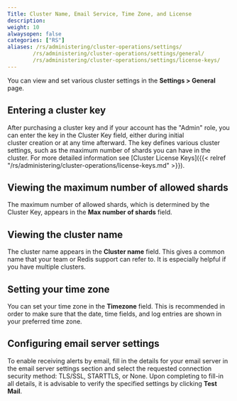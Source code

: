 ```yaml
---
Title: Cluster Name, Email Service, Time Zone, and License
description:
weight: 10
alwaysopen: false
categories: ["RS"]
aliases: /rs/administering/cluster-operations/settings/
        /rs/administering/cluster-operations/settings/general/
        /rs/administering/cluster-operations/settings/license-keys/
---
```

You can view and set various cluster settings in the **Settings > General** page.

## Entering a cluster key

After purchasing a cluster key and if your account has the "Admin" role,
you can enter the key in the Cluster Key field, either during initial\
cluster creation or at any time afterward. The key defines various
cluster settings, such as the maximum number of shards you can have in
the cluster. For more detailed information see [Cluster License
Keys]({{< relref "/rs/administering/cluster-operations/license-keys.md" >}}).

## Viewing the maximum number of allowed shards

The maximum number of allowed shards, which is determined by the Cluster
Key, appears in the **Max number of shards** field.

## Viewing the cluster name

The cluster name appears in the **Cluster name** field. This gives a
common name that your team or Redis support can refer to. It is
especially helpful if you have multiple clusters.

## Setting your time zone

You can set your time zone in the **Timezone** field. This is
recommended in order to make sure that the date, time fields, and log
entries are shown in your preferred time zone.

## Configuring email server settings

To enable receiving alerts by email, fill in the details for your email
server in the email server settings section and select the requested
connection security method: TLS/SSL, STARTTLS, or None. Upon completing
to fill-in all details, it is advisable to verify the specified settings
by clicking **Test Mail**.
